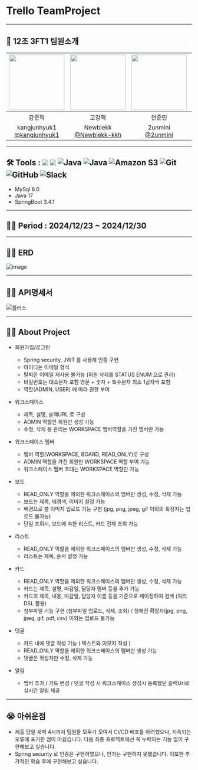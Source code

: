 # Trello TeamProject 
---
## 🦹‍ 12조 3FT1 팀원소개
|<img src="https://avatars.githubusercontent.com/u/183330093?v=4" width="150" height="150"/>|<img src="https://avatars.githubusercontent.com/u/183330589?v=4" width="150" height="150"/>|<img src="https://avatars.githubusercontent.com/u/174124185?v=4" width="150" height="150"/>|<img src="https://avatars.githubusercontent.com/u/183378078?v=4" width="150" height="150"/>|
|:-:|:-:|:-:|:-:|
|강준혁|고강혁|천준민|장우태|
|kangjunhyuk1<br/>[@kangjunhyuk1](https://github.com/kangjunhyuk1)|Newbiekk<br/>[@Newbiekk-kkh](https://github.com/Newbiekk-kkh)|2unmini<br/>[@2unmini](https://github.com/2unmini)|jangutae<br/>[@jangutae](https://github.com/jangutae)|
---
## 🛠️ Tools :  <img src="https://img.shields.io/badge/mysql-4479A1?style=for-the-badge&logo=mysql&logoColor=white"> <img src="https://img.shields.io/badge/spring-6DB33F?style=for-the-badge&logo=github&logoColor=Green"> <img alt="Java" src ="https://img.shields.io/badge/Java-007396.svg?&style=for-the-badge&logo=Java&logoColor=white"/>  <img alt="Java" src ="https://img.shields.io/badge/intellijidea-000000.svg?&style=for-the-badge&logo=intellijidea&logoColor=white"/> ![Amazon S3](https://img.shields.io/badge/Amazon%20S3-FF9900?style=for-the-badge&logo=amazons3&logoColor=white) ![Git](https://img.shields.io/badge/git-%23F05033.svg?style=for-the-badge&logo=git&logoColor=white) ![GitHub](https://img.shields.io/badge/github-%23121011.svg?style=for-the-badge&logo=github&logoColor=white) ![Slack](https://img.shields.io/badge/Slack-4A154B?style=for-the-badge&logo=slack&logoColor=white)
- MySql 8.0
- Java 17
- SpringBoot 3.4.1
---
## 👨‍💻 Period : 2024/12/23 ~ 2024/12/30
---
## 👨‍💻 ERD
![image](https://github.com/user-attachments/assets/aba1e1ad-adc4-47e4-95e6-b416657efee3)


---
## 👨‍💻 API명세서

![플러스](https://github.com/user-attachments/assets/1833f1c6-2298-4244-bc2a-dbb4ecb02ff2)

---
## 👨‍💻 About Project

- 회원가입/로그인
  - Spring security, JWT 를 사용해 인증 구현
  - 아이디는 이메일 형식 
  - 탈퇴한 이메일 재사용 불가능 (회원 삭제를 STATUS ENUM 으로 관리)
  - 비밀번호는 대소문자 포함 영문 + 숫자 + 특수문자 최소 1글자씩 포함 
  - 역할(ADMIN, USER) 에 따라 권한 부여
    
- 워크스페이스
  - 제목, 설명, 슬랙URL 로 구성
  - ADMIN 역할인 회원만 생성 가능
  - 수정, 삭제 등 관리는 WORKSPACE 멤버역할을 가진 멤버만 가능
    
- 워크스페이스 멤버
  - 멤버 역할(WORKSPACE, BOARD, READ_ONLY)로 구성
  - ADMIN 역할을 가진 회원만 WORKSPACE 역할 부여 가능
  - 워크스페이스 멤버 초대는 WORKSPACE 역할만 가능
 
- 보드
  - READ_ONLY 역할을 제외한 워크스페이스의 멤버만 생성, 수정, 삭제 가능
  - 보드는 제목, 배경색, 이미지 설정 가능
  - 배경으로 쓸 이미지 업로드 기능 구현 (jpg, png, jpeg, gif 이외의 확장자는 업로드 불가능)
  - 단일 조회시, 보드에 속한 리스트, 카드 전체 조회 가능
 
- 리스트
  - READ_ONLY 역할을 제외한 워크스페이스의 멤버만 생성, 수정, 삭제 가능
  - 리스트는 제목, 순서 설정 가능
 
- 카드
  - READ_ONLY 역할을 제외한 워크스페이스의 멤버만 생성, 수정, 삭제 가능
  - 카드는 제목, 설명, 마감일, 담당자 멤버 등을 추가 가능
  - 카드의 제목, 내용, 마감일, 담당자 이름 등을 기준으로 페이징하여 검색 (쿼리DSL 활용)
  - 첨부파일 기능 구현 (첨부파일 업로드, 삭제, 조회) / 정해진 확장자(jpg, png, jpeg, gif, pdf, csv) 이외는 업로드 불가능
 
- 댓글
  - 카드 내에 댓글 작성 기능 ( 텍스트와 이모지 작성 )
  - READ_ONLY 역할을 제외한 워크스페이스의 멤버만 생성 가능
  - 댓글은 작성자만 수정, 삭제 가능

- 알림
  - 멤버 추가 / 카드 변경 / 댓글 작성 시 워크스페이스 생성시 등록했던 슬랙Url로 실시간 알림 제공
---

## 😭 아쉬운점
- 제출 당일 새벽 4시까지 팀원들 모두가 모여서 CI/CD 배포를 하려했으나, 지속되는 오류에 포기한 점이 아쉽습니다. 다음 최종 프로젝트에선 꼭 누락되는 기능 없이 구현해보고 싶습니다.
- Spring security 로 인증은 구현하였으나, 인가는 구현하지 못했습니다. 이또한 추가적인 학습 후에 구현해보고 싶습니다.
